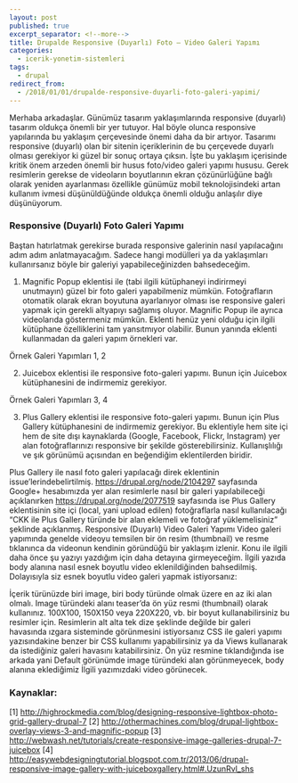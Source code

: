 ```yaml
---
layout: post
published: true
excerpt_separator: <!--more-->
title: Drupalde Responsive (Duyarlı) Foto – Video Galeri Yapımı
categories:
  - icerik-yonetim-sistemleri
tags:
  - drupal
redirect_from:
  - /2018/01/01/drupalde-responsive-duyarli-foto-galeri-yapimi/  
---
```

Merhaba arkadaşlar. Günümüz tasarım yaklaşımlarında responsive (duyarlı) tasarım oldukça önemli bir yer tutuyor. Hal böyle olunca responsive yapılarında bu yaklaşım çerçevesinde önemi daha da bir artıyor. Tasarımı responsive (duyarlı) olan bir sitenin içeriklerinin de bu çerçevede duyarlı olması gerekiyor ki güzel bir sonuç ortaya çıksın. İşte bu yaklaşım içerisinde kritik önem arzeden önemli bir husus foto/video galeri yapımı hususu. Gerek resimlerin gerekse de videoların boyutlarının ekran çözünürlüğüne bağlı olarak yeniden ayarlanması özellikle günümüz mobil teknolojisindeki artan kullanım ivmesi düşünüldüğünde oldukça önemli olduğu anlaşılır diye düşünüyorum.

<!--more-->

### Responsive (Duyarlı) Foto Galeri Yapımı

Baştan hatırlatmak gerekirse burada responsive galerinin nasıl yapılacağını adım adım anlatmayacağım. Sadece hangi modülleri ya da yaklaşımları kullanırsanız böyle bir galeriyi yapabileceğinizden bahsedeceğim.

1. Magnific Popup eklentisi ile (tabi ilgili kütüphaneyi indirirmeyi unutmayın) güzel bir foto galeri yapabilmeniz mümkün. Fotoğrafların otomatik olarak ekran boyutuna ayarlanıyor olması ise responsive galeri yapmak için gerekli altyapıyı sağlamış oluyor. Magnific Popup ile ayrıca videolarıda göstermeniz mümkün. Eklenti henüz yeni olduğu için ilgili kütüphane özelliklerini tam yansıtmıyor olabilir. Bunun yanında eklenti kullanmadan da galeri yapım örnekleri var.

Örnek Galeri Yapımları 1, 2

2. Juicebox eklentisi ile responsive foto-galeri yapımı. Bunun için Juicebox kütüphanesini de indirmemiz gerekiyor.

Örnek Galeri Yapımları 3, 4

3. Plus Gallery eklentisi ile responsive foto-galeri yapımı. Bunun için Plus Gallery kütüphanesini de indirmemiz gerekiyor. Bu eklentiyle hem site içi hem de site dışı kaynaklarda (Google, Facebook, Flickr, Instagram) yer alan fotoğraflarınızı responsive bir şekilde gösterebilirsiniz. Kullanışlılığı ve şık görünümü açısından en beğendiğim eklentilerden biridir.

Plus Gallery ile nasıl foto galeri yapılacağı direk eklentinin issue’lerindebelirtilmiş. https://drupal.org/node/2104297 sayfasında Google+ hesabımızda yer alan resimlerle nasıl bir galeri yapılabileceği açıklanırken https://drupal.org/node/2077519 sayfasında ise Plus Gallery eklentisinin site içi (local, yani upload edilen) fotoğraflarla nasıl kullanılacağı “CKK ile Plus Gallery türünde bir alan eklemeli ve fotoğraf yüklemelisiniz” şeklinde açıklanmış.
Responsive (Duyarlı) Video Galeri Yapımı
Video galeri yapımında genelde videoyu temsilen bir ön resim (thumbnail) ve resme tıklanınca da videonun kendinin göründüğü bir yaklaşım izlenir. Konu ile ilgili daha önce şu yazıyı yazdığım için daha detayına girmeyeceğim. İlgili yazıda body alanına nasıl esnek boyutlu video eklenildiğinden bahsedilmiş. Dolayısıyla siz esnek boyutlu video galeri yapmak istiyorsanız:

İçerik türünüzde biri image, biri body türünde olmak üzere en az iki alan olmalı.
Image türündeki alanı teaser’da ön yüz resmi (thumbnail) olarak kullanınız. 100X100, 150X150 veya 220X220, vb. bir boyut kullanabilirsiniz bu resimler için. Resimlerin alt alta tek dize şeklinde değilde bir galeri havasında ızgara sisteminde görünmesini istiyorsanız CSS ile galeri yapımı yazısındakine benzer bir CSS kullanımı yapabilirsiniz ya da Views kullanarak da istediğiniz galeri havasını katabilirsiniz.
Ön yüz resmine tıklandığında ise arkada yani Default görünümde image türündeki alan görünmeyecek, body alanına eklediğimiz  İlgili  yazımızdaki video görünecek.

### Kaynaklar:
[1] http://highrockmedia.com/blog/designing-responsive-lightbox-photo-grid-gallery-drupal-7
[2] http://othermachines.com/blog/drupal-lightbox-overlay-views-3-and-magnific-popup
[3] http://webwash.net/tutorials/create-responsive-image-galleries-drupal-7-juicebox
[4] http://easywebdesigningtutorial.blogspot.com.tr/2013/06/drupal-responsive-image-gallery-with-juiceboxgallery.html#.UzunRvl_shs
